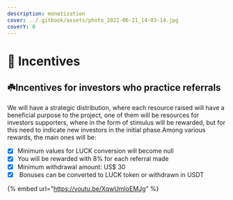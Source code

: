 ```yaml
---
description: monetization
cover: ../.gitbook/assets/photo_2022-06-21_14-03-14.jpg
coverY: 0
---
```


# 🚀 Incentives

## ☘️Incentives for investors who practice referrals

We will have a strategic distribution, where each resource raised will have a beneficial purpose to the project, one of them will be resources for investors supporters, where in the form of stimulus will be rewarded, but for this need to indicate new investors in the initial phase.Among various rewards, the main ones will be:

* [x] Minimum values for LUCK conversion will become null
* [x] You will be rewarded with 8% for each referral made
* [x] Minimum withdrawal amount: US$ 30
* [x] &#x20;Bonuses can be converted to LUCK token or withdrawn in USDT

{% embed url="https://youtu.be/XqwUmIoEMJg" %}

